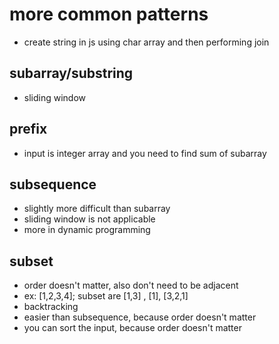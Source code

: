 # more common patterns

- create string in js using char array and then performing join

## subarray/substring

- sliding window

## prefix

- input is integer array and you need to find sum of subarray

## subsequence

- slightly more difficult than subarray
- sliding window is not applicable
- more in dynamic programming

## subset

- order doesn't matter, also don't need to be adjacent
- ex: [1,2,3,4]; subset are [1,3] , [1], [3,2,1]
- backtracking
- easier than subsequence, because order doesn't matter
- you can sort the input, because order doesn't matter
